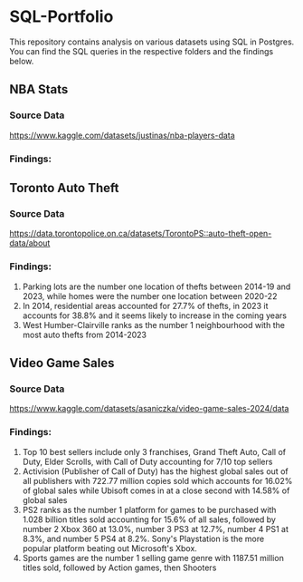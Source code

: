 # SQL-Portfolio
This repository contains analysis on various datasets using SQL in Postgres. You can find the SQL queries in the respective folders and the findings below.


## NBA Stats
### Source Data
https://www.kaggle.com/datasets/justinas/nba-players-data

### Findings:

## Toronto Auto Theft
### Source Data
https://data.torontopolice.on.ca/datasets/TorontoPS::auto-theft-open-data/about

### Findings:
1. Parking lots are the number one location of thefts between 2014-19 and 2023, while homes were the number one location between 2020-22
2. In 2014, residential areas accounted for 27.7% of thefts, in 2023 it accounts for 38.8% and it seems likely to increase in the coming years
3. West Humber-Clairville ranks as the number 1 neighbourhood with the most auto thefts from 2014-2023


## Video Game Sales
### Source Data
https://www.kaggle.com/datasets/asaniczka/video-game-sales-2024/data

### Findings:
1. Top 10 best sellers include only 3 franchises, Grand Theft Auto, Call of Duty, Elder Scrolls, with Call of Duty accounting for 7/10 top sellers
2. Activision (Publisher of Call of Duty) has the highest global sales out of all publishers with 722.77 million copies sold which accounts for 16.02% of global sales while Ubisoft comes in at a close second with 14.58% of global sales
3. PS2 ranks as the number 1 platform for games to be purchased with 1.028 billion titles sold accounting for 15.6% of all sales, followed by number 2 Xbox 360 at 13.0%, number 3 PS3 at 12.7%, number 4 PS1 at 8.3%, and number 5 PS4 at 8.2%. Sony's Playstation is the more popular platform beating out Microsoft's Xbox.
4. Sports games are the number 1 selling game genre with 1187.51 million titles sold, followed by Action games, then Shooters
